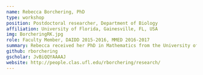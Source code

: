 ```yaml
---
name: Rebecca Borchering, PhD
type: workshop
position: Postdoctoral researcher, Department of Biology
affiliation: University of Florida, Gainesville, FL, USA
img: BorcheringRK.jpg
role: Faculty Member, DAIDD 2015-2016, MMED 2016-2017
summary: Rebecca received her PhD in Mathematics from the University of Florida (UF) in 2017 and is now a postdoctoral researcher in the UF Department of Biology. She was an MMED participant in 2014, served as the ICI3D Program Assistant for the 2015-2016 academic year, and joined the Workshop Faculty in 2015.
github: rborchering
gscholar: JvBiQQYAAAAJ
website: http://people.clas.ufl.edu/rborchering/research/
---
```

